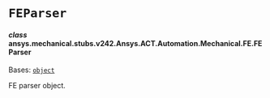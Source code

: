 # `FEParser`

<a id="ansys.mechanical.stubs.v242.Ansys.ACT.Automation.Mechanical.FE.FEParser"></a>

#### *class* ansys.mechanical.stubs.v242.Ansys.ACT.Automation.Mechanical.FE.FEParser

Bases: [`object`](https://docs.python.org/3/library/functions.html#object)

FE parser object.

<!-- !! processed by numpydoc !! -->

